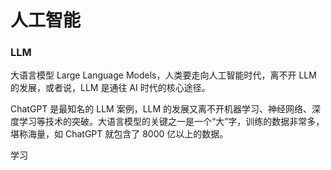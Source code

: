 # 人工智能

### LLM

大语言模型 Large Language Models，人类要走向人工智能时代，离不开 LLM 的发展，或者说，LLM 是通往 AI 时代的核心途径。

ChatGPT 是最知名的 LLM 案例，LLM 的发展又离不开机器学习、神经网络、深度学习等技术的突破。大语言模型的关键之一是一个“大”字，训练的数据非常多，堪称海量，如 ChatGPT 就包含了 8000 亿以上的数据。

学习
